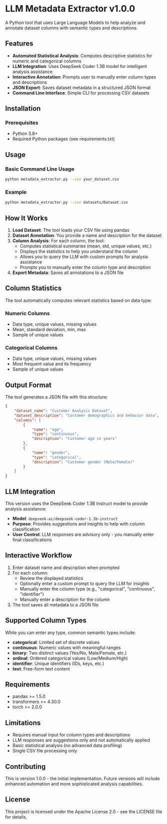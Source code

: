 # LLM Metadata Extractor v1.0.0

A Python tool that uses Large Language Models to help analyze and annotate dataset columns with semantic types and descriptions.

## Features

- **Automated Statistical Analysis**: Computes descriptive statistics for numeric and categorical columns
- **LLM Integration**: Uses DeepSeek Coder 1.3B model for intelligent analysis assistance
- **Interactive Annotation**: Prompts user to manually enter column types and descriptions
- **JSON Export**: Saves dataset metadata in a structured JSON format
- **Command Line Interface**: Simple CLI for processing CSV datasets

## Installation

### Prerequisites
- Python 3.8+
- Required Python packages (see requirements.txt)

## Usage

### Basic Command Line Usage
```bash
python metadata_extractor.py --csv your_dataset.csv
```

### Example
```bash
python metadata_extractor.py --csv datasets/Dataset.csv
```

## How It Works

1. **Load Dataset**: The tool loads your CSV file using pandas
2. **Dataset Annotation**: You provide a name and description for the dataset
3. **Column Analysis**: For each column, the tool:
   - Computes statistical summaries (mean, std, unique values, etc.)
   - Displays the statistics to help you understand the column
   - Allows you to query the LLM with custom prompts for analysis assistance
   - Prompts you to manually enter the column type and description
4. **Export Metadata**: Saves all annotations to a JSON file

## Column Statistics

The tool automatically computes relevant statistics based on data type:

### Numeric Columns
- Data type, unique values, missing values
- Mean, standard deviation, min, max
- Sample of unique values

### Categorical Columns  
- Data type, unique values, missing values
- Most frequent value and its frequency
- Sample of unique values

## Output Format

The tool generates a JSON file with this structure:
```json
{
    "dataset_name": "Customer Analysis Dataset",
    "dataset_description": "Customer demographics and behavior data",
    "columns": [
        {
            "name": "age",
            "type": "continuous",
            "description": "Customer age in years"
        },
        {
            "name": "gender",
            "type": "categorical", 
            "description": "Customer gender (Male/Female)"
        }
    ]
}
```

## LLM Integration

This version uses the DeepSeek Coder 1.3B Instruct model to provide analysis assistance:
- **Model**: `deepseek-ai/deepseek-coder-1.3b-instruct`
- **Purpose**: Provides suggestions and insights to help with column classification
- **User Control**: LLM responses are advisory only - you manually enter final classifications

## Interactive Workflow

1. Enter dataset name and description when prompted
2. For each column:
   - Review the displayed statistics
   - Optionally enter a custom prompt to query the LLM for insights
   - Manually enter the column type (e.g., "categorical", "continuous", "identifier")
   - Manually enter a description for the column
3. The tool saves all metadata to a JSON file

## Supported Column Types

While you can enter any type, common semantic types include:
- **categorical**: Limited set of discrete values
- **continuous**: Numeric values with meaningful ranges  
- **binary**: Two distinct values (Yes/No, Male/Female, etc.)
- **ordinal**: Ordered categorical values (Low/Medium/High)
- **identifier**: Unique identifiers (IDs, keys, etc.)
- **text**: Free-form text content

## Requirements

- pandas >= 1.5.0
- transformers >= 4.30.0
- torch >= 2.0.0

## Limitations

- Requires manual input for column types and descriptions
- LLM responses are suggestions only and not automatically applied
- Basic statistical analysis (no advanced data profiling)
- Single CSV file processing only

## Contributing

This is version 1.0.0 - the initial implementation. Future versions will include enhanced automation and more sophisticated analysis capabilities.

## License

This project is licensed under the Apache License 2.0 - see the LICENSE file for details.
